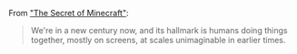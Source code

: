 From ["The Secret of Minecraft"](https://medium.com/message/the-secret-of-minecraft-97dfacb05a3c):

> We're in a new century now, and its hallmark is humans doing things together, mostly on screens, at scales unimaginable in earlier times.
